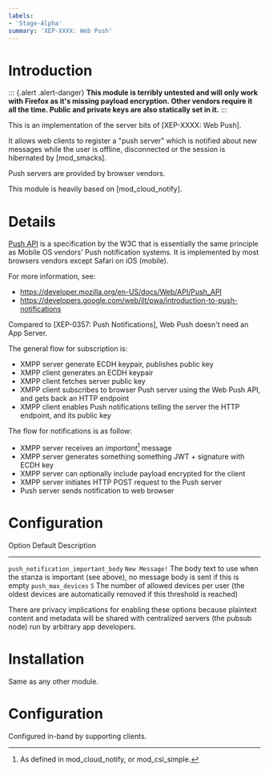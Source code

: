 ```yaml
---
labels:
- 'Stage-Alpha'
summary: 'XEP-XXXX: Web Push'
---
```


Introduction
============

::: {.alert .alert-danger}
**This module is terribly untested and will only work with Firefox as it's
missing payload encryption. Other vendors require it all the time. Public and
private keys are also statically set in it.**
:::

This is an implementation of the server bits of [XEP-XXXX: Web Push].

It allows web clients to register a "push server" which is notified about new
messages while the user is offline, disconnected or the session is hibernated
by [mod_smacks].

Push servers are provided by browser vendors.

This module is heavily based on [mod_cloud_notify].

Details
=======

[Push API](https://w3c.github.io/push-api/) is a specification by the W3C that
is essentially the same principle as Mobile OS vendors' Push notification
systems. It is implemented by most browsers vendors except Safari on iOS
(mobile).

For more information, see:
- https://developer.mozilla.org/en-US/docs/Web/API/Push_API
- https://developers.google.com/web/ilt/pwa/introduction-to-push-notifications

Compared to [XEP-0357: Push Notifications], Web Push doesn't need an App
Server.

The general flow for subscription is:
- XMPP server generate ECDH keypair, publishes public key
- XMPP client generates an ECDH keypair
- XMPP client fetches server public key
- XMPP client subscribes to browser Push server using the Web Push API, and
  gets back an HTTP endpoint
- XMPP client enables Push notifications telling the server the HTTP endpoint,
  and its public key

The flow for notifications is as follow:
- XMPP server receives an _important_[^1] message
- XMPP server generates something something JWT + signature with ECDH key
- XMPP server can optionally include payload encrypted for the client
- XMPP server initiates HTTP POST request to the Push server
- Push server sends notification to web browser

Configuration
=============

  Option                               Default           Description
  ------------------------------------ ----------------- -------------------------------------------------------------------------------------------------------------------
  `push_notification_important_body`   `New Message!`    The body text to use when the stanza is important (see above), no message body is sent if this is empty
  `push_max_devices`                   `5`               The number of allowed devices per user (the oldest devices are automatically removed if this threshold is reached)

There are privacy implications for enabling these options because
plaintext content and metadata will be shared with centralized servers
(the pubsub node) run by arbitrary app developers.

Installation
============

Same as any other module.

Configuration
=============

Configured in-band by supporting clients.

[^1]: As defined in mod_cloud_notify, or mod_csi_simple.
